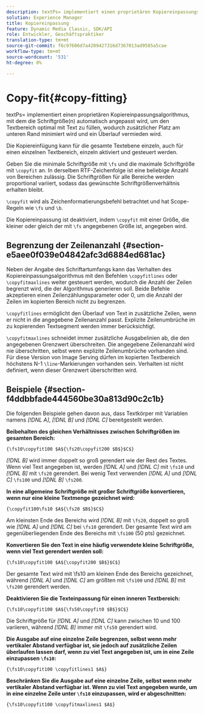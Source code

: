 ```yaml
---
description: textPs= implementiert einen proprietären Kopiereinpassungsalgorithmus, mit dem die Schriftgröße(n) automatisch angepasst wird, um den Textbereich optimal mit Text zu füllen, wodurch zusätzlicher Platz am unteren Rand minimiert wird und ein Überlauf vermieden wird.
solution: Experience Manager
title: Kopiereinpassung
feature: Dynamic Media Classic, SDK/API
role: Entwickler, Geschäftspraktiker
translation-type: tm+mt
source-git-commit: f6c97606d7a4209427316d7367013ad9585a5cae
workflow-type: tm+mt
source-wordcount: '531'
ht-degree: 0%

---
```



# Copy-fit{#copy-fitting}

textPs= implementiert einen proprietären Kopiereinpassungsalgorithmus, mit dem die Schriftgröße(n) automatisch angepasst wird, um den Textbereich optimal mit Text zu füllen, wodurch zusätzlicher Platz am unteren Rand minimiert wird und ein Überlauf vermieden wird.

Die Kopiereinfügung kann für die gesamte Textebene einzeln, auch für einen einzelnen Textbereich, einzeln aktiviert und gesteuert werden.

Geben Sie die minimale Schriftgröße mit `\fs` und die maximale Schriftgröße mit `\copyfit` an. In derselben RTF-Zeichenfolge ist eine beliebige Anzahl von Bereichen zulässig. Die Schriftgrößen für alle Bereiche werden proportional variiert, sodass das gewünschte Schriftgrößenverhältnis erhalten bleibt.

`\copyfit` wird als Zeichenformatierungsbefehl betrachtet und hat Scope-Regeln wie  `\fs` und  `\b`.

Die Kopiereinpassung ist deaktiviert, indem `\copyfit` mit einer Größe, die kleiner oder gleich der mit `\fs` angegebenen Größe ist, angegeben wird.

## Begrenzung der Zeilenanzahl {#section-e5aee0f039e04842afc3d6884ed681ac}

Neben der Angabe des Schriftartumfangs kann das Verhalten des Kopiereinpassungsalgorithmus mit den Befehlen `\copyfitlines` oder `\copyfitmaxlines` weiter gesteuert werden, wodurch die Anzahl der Zeilen begrenzt wird, die der Algorithmus generieren soll. Beide Befehle akzeptieren einen Zeilenzählungsparameter oder 0, um die Anzahl der Zeilen im kopierten Bereich nicht zu begrenzen.

`\copyfitlines` ermöglicht den Überlauf von Text in zusätzliche Zeilen, wenn er nicht in die angegebene Zeilenanzahl passt. Explizite Zeilenumbrüche im zu kopierenden Textsegment werden immer berücksichtigt.

`\copyfitmaxlines` schneidet immer zusätzliche Ausgabelinien ab, die den angegebenen Grenzwert überschreiten. Die angegebene Zeilenanzahl wird nie überschritten, selbst wenn explizite Zeilenumbrüche vorhanden sind. Für diese Version von Image Serving dürfen im kopierten Textbereich höchstens N-1 `\line`-Markierungen vorhanden sein. Verhalten ist nicht definiert, wenn dieser Grenzwert überschritten wird.

## Beispiele {#section-f4ddbbfade444560be30a813d90c2c1b}

Die folgenden Beispiele gehen davon aus, dass Textkörper mit Variablen namens *[!DNL $A$]*, *[!DNL $B$]* und *[!DNL $C$]* bereitgestellt werden.

**Beibehalten des gleichen Verhältnisses zwischen Schriftgrößen im gesamten Bereich:**

`{\fs10\copyfit100 $A${\fs20\copyfit200 $B$}$C$}`

*[!DNL $B$]* wird immer doppelt so groß gerendert wie der Rest des Textes. Wenn viel Text angegeben ist, werden *[!DNL $A$]* und *[!DNL $C$]* mit `\fs10` und *[!DNL $B$]* mit `\fs20` gerendert. Bei wenig Text verwenden *[!DNL $A$]* und *[!DNL $C$]* `\fs100` und *[!DNL $B$]* `\fs200`.

**In eine allgemeine Schriftgröße mit großer Schriftgröße konvertieren, wenn nur eine kleine Textmenge gezeichnet wird:**

`{\copyfit100\fs10 $A${\fs20 $B$}$C$}`

Am kleinsten Ende des Bereichs wird *[!DNL $B$]* mit `\fs20`, doppelt so groß wie *[!DNL $A$]* und *[!DNL $C$]* bei `\fs10` gerendert. Der gesamte Text wird am gegenüberliegenden Ende des Bereichs mit `\fs100` (50 pts) gezeichnet.

**Konvertieren Sie den Text in eine häufig verwendete kleine Schriftgröße, wenn viel Text gerendert werden soll:**

`{\fs10\copyfit100 $A${\copyfit200 $B$}$C$}`

Der gesamte Text wird mit \fs10 am kleinen Ende des Bereichs gezeichnet, während *[!DNL $A$]* und *[!DNL $C$]* am größten mit `\fs100` und *[!DNL $B$]* mit `\fs200` gerendert werden.

**Deaktivieren Sie die Texteinpassung für einen inneren Textbereich:**

`{\fs10\copyfit100 $A${\fs50\copyfit0 $B$}$C$}`

Die Schriftgröße für *[!DNL $A$]* und *[!DNL $C$]* kann zwischen 10 und 100 variieren, während *[!DNL $B$]* immer mit `\fs50` gerendert wird.

**Die Ausgabe auf eine einzelne Zeile begrenzen, selbst wenn mehr vertikaler Abstand verfügbar ist, sie jedoch auf zusätzliche Zeilen überlaufen lassen darf, wenn zu viel Text angegeben ist, um in eine Zeile einzupassen  `\fs10`:**

`{\fs10\copyfit100 \copyfitlines1 $A$}`

**Beschränken Sie die Ausgabe auf eine einzelne Zeile, selbst wenn mehr vertikaler Abstand verfügbar ist. Wenn zu viel Text angegeben wurde, um in eine einzelne Zeile unter `\fs10` einzupassen, wird er abgeschnitten:**

`{\fs10\copyfit100 \copyfitmaxlines1 $A$}`
